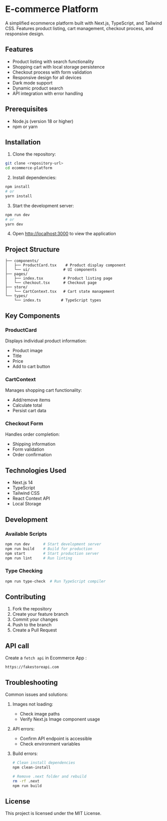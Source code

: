 
# E-commerce Platform

A simplified ecommerce platform built with Next.js, TypeScript, and Tailwind CSS. Features product listing, cart management, checkout process, and responsive design.

## Features

- Product listing with search functionality
- Shopping cart with local storage persistence
- Checkout process with form validation
- Responsive design for all devices
- Dark mode support
- Dynamic product search
- API integration with error handling

## Prerequisites

- Node.js (version 18 or higher)
- npm or yarn

## Installation

1. Clone the repository:

```bash
git clone <repository-url>
cd ecommerce-platform
```

2. Install dependencies:

```bash
npm install
# or
yarn install
```

3. Start the development server:

```bash
npm run dev
# or
yarn dev
```

4. Open [http://localhost:3000](http://localhost:3000) to view the application

## Project Structure

```
├── components/
│   ├── ProductCard.tsx    # Product display component
│   └── ui/               # UI components
├── pages/
│   ├── index.tsx         # Product listing page
│   └── checkout.tsx      # Checkout page
├── store/
│   └── CartContext.tsx   # Cart state management
└── types/
    └── index.ts         # TypeScript types
```

## Key Components

### ProductCard

Displays individual product information:

- Product image
- Title
- Price
- Add to cart button

### CartContext

Manages shopping cart functionality:

- Add/remove items
- Calculate total
- Persist cart data

### Checkout Form

Handles order completion:

- Shipping information
- Form validation
- Order confirmation

## Technologies Used

- Next.js 14
- TypeScript
- Tailwind CSS
- React Context API
- Local Storage

## Development

### Available Scripts

```bash
npm run dev      # Start development server
npm run build    # Build for production
npm start        # Start production server
npm run lint     # Run linting
```

### Type Checking

```bash
npm run type-check  # Run TypeScript compiler
```

## Contributing

1. Fork the repository
2. Create your feature branch
3. Commit your changes
4. Push to the branch
5. Create a Pull Request

## API call

Create a `fetch api` in Ecommerce App :

```fetch
https://fakestoreapi.com
```

## Troubleshooting

Common issues and solutions:

1. Images not loading:
   - Check image paths
   - Verify Next.js Image component usage

2. API errors:
   - Confirm API endpoint is accessible
   - Check environment variables

3. Build errors:

   ```bash
   # Clean install dependencies
   npm clean-install
   
   # Remove .next folder and rebuild
   rm -rf .next
   npm run build
   ```

## License

This project is licensed under the MIT License.
